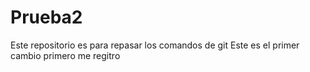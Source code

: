 # Prueba2
Este repositorio es para repasar los comandos de git
Este es el primer cambio
primero me regitro
